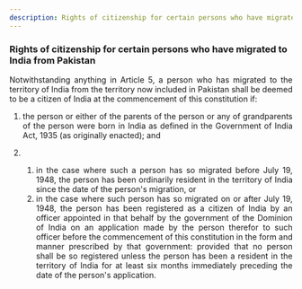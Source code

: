 ```yaml
---
description: Rights of citizenship for certain persons who have migrated to India from Pakistan
---
```


### Rights of citizenship for certain persons who have migrated to India from Pakistan
<div style="text-align: justify">

Notwithstanding anything in Article 5, a person who has migrated to the territory of India from the territory now included in Pakistan shall be deemed to be a citizen of India at the commencement of this constitution if:

</div>

1. <div style="text-align: justify"> the person or either of the parents of the person or any of grandparents of the person were born in India as defined in the Government of India Act, 1935 (as originally enacted); and

2. ​
    1. <div style="text-align: justify"> in the case where such a person has so migrated before July 19, 1948, the person has been ordinarily resident in the territory of India since the date of the person's migration, or

    2. <div style="text-align: justify"> in the case where such person has so migrated on or after July 19, 1948, the person has been registered as a citizen of India by an officer appointed in that behalf by the government of the Dominion of India on an application made by the person therefor to such officer before the commencement of this constitution in the form and manner prescribed by that government: provided that no person shall be so registered unless the person has been a resident in the territory of India for at least six months immediately preceding the date of the person's application.
